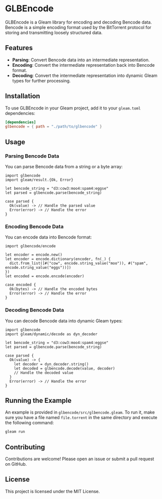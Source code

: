 
# GLBEncode

GLBEncode is a Gleam library for encoding and decoding Bencode data. Bencode is a simple encoding format used by the BitTorrent protocol for storing and transmitting loosely structured data.

## Features

- **Parsing**: Convert Bencode data into an intermediate representation.
- **Encoding**: Convert the intermediate representation back into Bencode format.
- **Decoding**: Convert the intermediate representation into dynamic Gleam types for further processing.

## Installation

To use GLBEncode in your Gleam project, add it to your `gleam.toml` dependencies:

```toml
[dependencies]
glbencode = { path = "./path/to/glbencode" }
```

## Usage

### Parsing Bencode Data

You can parse Bencode data from a string or a byte array:

```gleam
import glbencode
import gleam/result.{Ok, Error}

let bencode_string = "d3:cow3:moo4:spam4:eggse"
let parsed = glbencode.parse(bencode_string)

case parsed {
  Ok(value) -> // Handle the parsed value
  Error(error) -> // Handle the error
}
```

### Encoding Bencode Data

You can encode data into Bencode format:

```gleam
import glbencode/encode

let encoder = encode.new()
let encoder = encode.dictionary(encoder, fn(_) {
  dict.from_list([#("cow", encode.string_value("moo")), #("spam", encode.string_value("eggs"))])
})
let encoded = encode.encode(encoder)

case encoded {
  Ok(bytes) -> // Handle the encoded bytes
  Error(error) -> // Handle the error
}
```

### Decoding Bencode Data

You can decode Bencode data into dynamic Gleam types:

```gleam
import glbencode
import gleam/dynamic/decode as dyn_decoder

let bencode_string = "d3:cow3:moo4:spam4:eggse"
let parsed = glbencode.parse(bencode_string)

case parsed {
  Ok(value) -> {
    let decoder = dyn_decoder.string()
    let decoded = glbencode.decode(value, decoder)
    // Handle the decoded value
  }
  Error(error) -> // Handle the error
}
```

## Running the Example

An example is provided in `glbencode/src/glbencode.gleam`. To run it, make sure you have a file named `file.torrent` in the same directory and execute the following command:

```sh
gleam run
```

## Contributing

Contributions are welcome! Please open an issue or submit a pull request on GitHub.

## License

This project is licensed under the MIT License.
